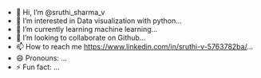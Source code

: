 - 👋 Hi, I’m @sruthi_sharma_v
- 👀 I’m interested in Data visualization with python...
- 🌱 I’m currently learning machine learning...
- 💞️ I’m looking to collaborate on Github...
- 📫 How to reach me https://www.linkedin.com/in/sruthi-v-5763782ba/...
- 😄 Pronouns: ...
- ⚡ Fun fact: ...

<!---
sruthisharma88/sruthisharma88 is a ✨ special ✨ repository because its `README.md` (this file) appears on your GitHub profile.
You can click the Preview link to take a look at your changes.
--->
